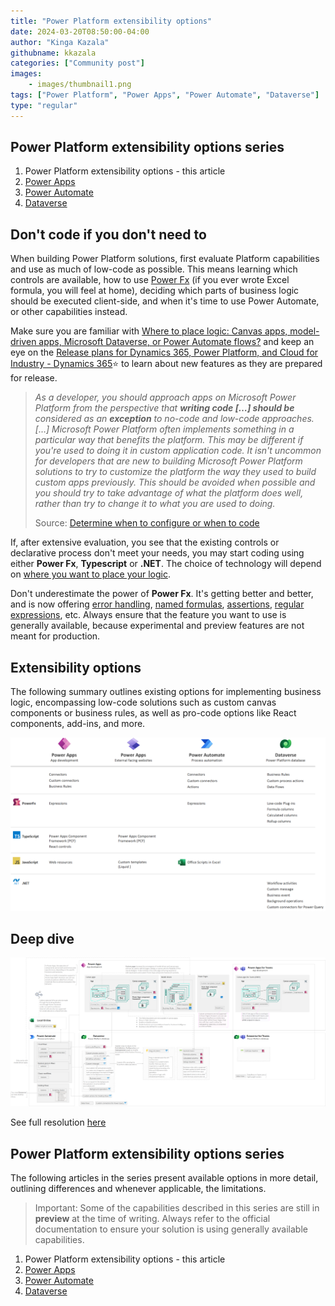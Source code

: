 ```yaml
---
title: "Power Platform extensibility options"
date: 2024-03-20T08:50:00-04:00
author: "Kinga Kazala"
githubname: kkazala
categories: ["Community post"]
images:
    - images/thumbnail1.png
tags: ["Power Platform", "Power Apps", "Power Automate", "Dataverse"]
type: "regular"
---
```


## Power Platform extensibility options series

1. Power Platform extensibility options - this article
1. [Power Apps](./../power-platform-extensibility-02)
1. [Power Automate](./../power-platform-extensibility-03)
1. [Dataverse](./../power-platform-extensibility-04)

## Don't code if you don't need to

When building Power Platform solutions, first evaluate Platform capabilities and use as much of low-code as possible.
This means learning which controls are available, how to use [Power Fx](https://learn.microsoft.com/en-us/power-platform/power-fx/overview) (if you ever wrote Excel formula, you will feel at home), deciding which parts of business logic should be executed client-side, and when it's time to use Power Automate, or other capabilities instead.

Make sure you are familiar with [Where to place logic: Canvas apps, model-driven apps, Microsoft Dataverse, or Power Automate flows?](https://learn.microsoft.com/en-us/power-apps/guidance/planning/logic) and keep an eye on the [Release plans for Dynamics 365, Power Platform, and Cloud for Industry - Dynamics 365](https://learn.microsoft.com/en-us/dynamics365/release-plans/)⭐ to learn about new features as they are prepared for release.

>_As a developer, you should approach apps on Microsoft Power Platform from the perspective that **writing code […] should be** considered as an **exception** to no-code and low-code approaches. […]
Microsoft Power Platform often implements something in a particular way that benefits the platform. This may be different if you're used to doing it in custom application code. It isn't uncommon for developers that are new to building Microsoft Power Platform solutions to try to customize the platform the way they used to build custom apps previously. This should be avoided when possible and you should try to take advantage of what the platform does well, rather than try to change it to what you are used to doing._
>
>Source: [Determine when to configure or when to code](https://learn.microsoft.com/en-us/training/modules/introduction-power-platform-extend/configure-code)

If, after extensive evaluation, you see that the existing controls or declarative process don't meet your needs, you may start coding using either **Power Fx**, **Typescript** or **.NET**. The choice of technology will depend on [where you want to place your logic](https://learn.microsoft.com/en-us/power-apps/guidance/planning/logic).

Don't underestimate the power of **Power Fx**. It's getting better and better, and is now offering [error handling](https://learn.microsoft.com/en-us/power-platform/power-fx/error-handling), [named formulas](https://learn.microsoft.com/en-us/power-platform/power-fx/reference/object-app#formulas-property), [assertions](https://learn.microsoft.com/en-us/power-platform/power-fx/reference/function-assert), [regular expressions](https://learn.microsoft.com/en-us/power-platform/power-fx/reference/function-ismatch), etc. Always ensure that the feature you want to use is generally available, because experimental and preview features are not meant for production.

## Extensibility options

The following summary outlines existing options for implementing business logic, encompassing low-code solutions such as custom canvas components or business rules, as well as pro-code options like React components, add-ins, and more.

![Extensibility options](./images/Summary.png)

## Deep dive

![Extensibility options](./images/Extensibility.png)

See full resolution [here](https://gist.github.com/kkazala/9e83d5e7ad5e2cccf87586adf4523e0f)

## Power Platform extensibility options series

The following articles in the series present available options in more detail, outlining differences and whenever applicable, the limitations.

> Important: Some of the capabilities described in this series are still in **preview** at the time of writing. Always refer to the official documentation to ensure your solution is using generally available capabilities.

1. Power Platform extensibility options - this article
1. [Power Apps](./../power-platform-extensibility-02)
1. [Power Automate](./../power-platform-extensibility-03)
1. [Dataverse](./../power-platform-extensibility-04)